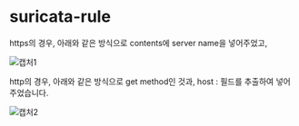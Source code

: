 # suricata-rule

https의 경우, 아래와 같은 방식으로 contents에 server name을 넣어주었고,

![캡처1](https://user-images.githubusercontent.com/70625751/99673341-fc95f580-2ab7-11eb-8013-4de41165864a.JPG)

http의 경우, 아래와 같은 방식으로 get method인 것과, host : 필드를 추출하여 넣어주었습니다.

![캡처2](https://user-images.githubusercontent.com/70625751/99673508-336c0b80-2ab8-11eb-8618-3afc7244e8e5.JPG)
